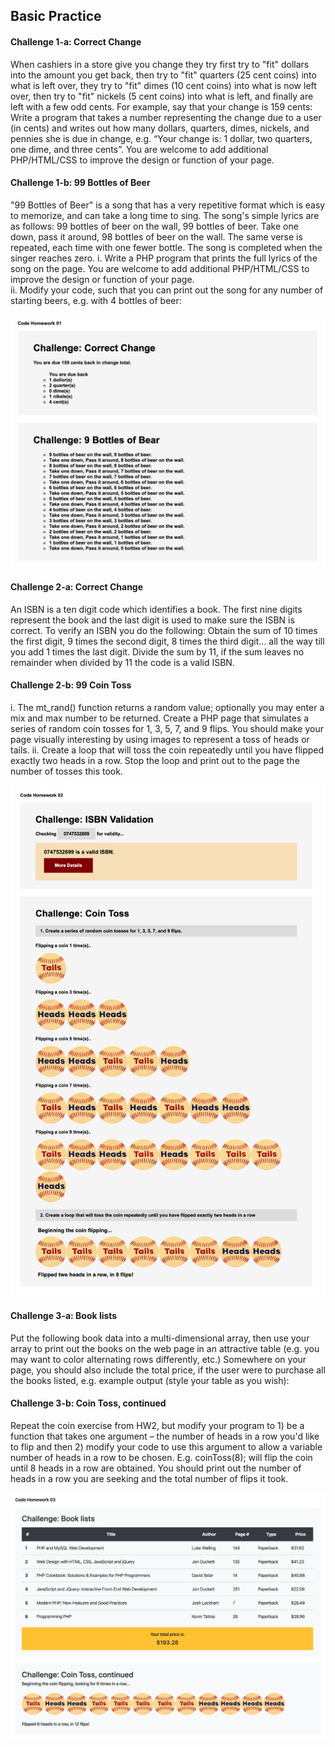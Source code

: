 

## Basic Practice

#### Challenge 1-a: Correct Change
When cashiers in a store give you change they try first try to "fit" dollars into the amount you get back, then try to "fit" quarters (25 cent coins) into what is left over, they try to "fit" dimes (10 cent coins) into what is now left over, then try to "fit" nickels (5 cent coins) into what is left, and finally are left with a few odd cents. For example, say that your change is 159 cents:
Write a program that takes a number representing the change due to a user (in cents) and writes out how many dollars, quarters, dimes, nickels, and pennies she is due in change, e.g. “Your change is: 1 dollar, two quarters, one dime, and three cents”.  You are welcome to add additional PHP/HTML/CSS to improve the design or function of your page.

#### Challenge 1-b: 99 Bottles of Beer
"99 Bottles of Beer" is a song that has a very repetitive format which is easy to memorize, and can take a long time to sing. The song's simple lyrics are as follows:
99 bottles of beer on the wall, 99 bottles of beer. Take one down, pass it around, 98 bottles of beer on the wall.
The same verse is repeated, each time with one fewer bottle. The song is completed when the singer reaches zero.
i. Write a PHP program that prints the full lyrics of the song on the page. You are welcome to add additional PHP/HTML/CSS to improve the design or function of your page.  
ii. Modify your code, such that you can print out the song for any number of starting beers, e.g. with 4 bottles of beer:

![Basic\ Practice/images/hw1.png](BasicPractice/images/hw1.png)

#### Challenge 2-a: Correct Change
An ISBN is a ten digit code which identifies a book. The first nine digits represent the book and the last digit is used to make sure the ISBN is correct.  To verify an ISBN you do the following: 
Obtain the sum of 10 times the first digit, 9 times the second digit, 8 times the third digit... all the way till you add 1 times the last digit.
Divide the sum by 11, if the sum leaves no remainder when divided by 11 the code is a valid ISBN.

#### Challenge 2-b: 99 Coin Toss
i.  The mt_rand() function returns a random value; optionally you may enter a mix and max number to be returned. Create a PHP page that simulates a series of random coin tosses for 1, 3, 5, 7, and 9 flips. You should make your page visually interesting by using images to represent a toss of heads or tails.
ii.  Create a loop that will toss the coin repeatedly until you have flipped exactly two heads in a row. Stop the loop and print out to the page the number of tosses this took.

![Basic\ Practice/images/hw2.png](BasicPractice/images/hw2.png)

#### Challenge 3-a: Book lists
Put the following book data into a multi-dimensional array, then use your array to print out the books on the web page in an attractive table (e.g. you may want to color alternating rows differently, etc.)  Somewhere on your page, you should also include the total price, if the user were to purchase all the books listed, e.g. example output (style your table as you wish):

#### Challenge 3-b: Coin Toss, continued
Repeat the coin exercise from HW2, but modify your program to 1) be a function that takes one argument – the number of heads in a row you'd like to flip and then 2) modify your code to use this argument to allow a variable number of heads in a row to be chosen. E.g.  coinToss(8); will flip the coin until 8 heads in a row are obtained.  You should print out the number of heads in a row you are seeking and the total number of flips it took.

![Basic\ Practice/images/hw3.png](BasicPractice/images/hw3.png)